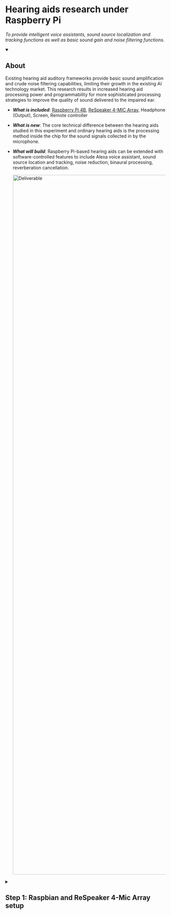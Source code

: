 
# Hearing aids research under Raspberry Pi

_To provide intelligent voice assistants, sound source localization and tracking functions as well as basic sound gain and noise filtering functions._



<details id=0 open>
<summary><h2>About</h2></summary>

Existing hearing aid auditory frameworks provide basic sound amplification and crude noise filtering capabilities, limiting their growth in the existing AI technology market. 
This research results in increased hearing aid processing power and programmability for more sophisticated processing strategies to improve the quality of sound delivered to the impaired ear.

- ***What is included***: [Raspberry Pi 4B](https://www.raspberrypi.com/products/raspberry-pi-4-model-b/), [ReSpeaker 4-MIC Array](https://wiki.seeedstudio.com/ReSpeaker_4_Mic_Array_for_Raspberry_Pi/), Headphone (Output), Screen, Remote controller
- ***What is new***: The core technical difference between the hearing aids studied in this experiment and ordinary hearing aids is the processing method inside the chip for the sound signals collected in by the microphone. 
- ***What will build***: Raspberry Pi-based hearing aids can be extended with software-controlled features to include Alexa voice assistant, sound source location and tracking, noise reduction, binaural processing, reverberation cancellation. 

  <img alt="Deliverable" src=https://github.com/WLi0777/Hearing-aids-research-under-Raspberry-Pi.io/blob/main/img/deliverable.png width=2190 hight=1030>
 

</details>

<details id=1>
<summary><h2>Step 1: Raspbian and ReSpeaker 4-Mic Array setup</h2></summary>
  
### :keyboard: Burn Raspbian on SD card (MacOS)

1. Go to [Raspberry Pi OS](https://www.raspberrypi.com/software/), obtain and install the .img file for Raspberry Pi Imager.
2. Go to [Index of Raspbian](https://downloads.raspberrypi.org/raspbian/images/), select 'raspbian-2020-02-14', download '2020-02-13-raspbian-buster.zip'.

     _The reason for not downloading the latest version is that ReSpeaker 4-Mic Array can only be adapted to the 2020-02-13 version of Raspbian._

3. Upload the file of Pi OS to Raspberry Pi Imager. Make sure to check the target location of the SD Card that is located on the home page of Raspberry Pi OS Imager. Click 'WRITE' to install.

    <img alt="Imager" src=https://github.com/WLi0777/Hearing-aids-research-under-Raspberry-Pi.io/blob/main/img/Raspberry%20Imaging.png width=1576 hight=620>


### :keyboard: ReSpeaker 4-Mics Pi HAT setup

1. Download the Seeed voice card source code

```
sudo apt-get update
git clone https://github.com/Seeed-Projects/seeed-voicecard.git
cd seeed-voicecard
sudo ./install.sh --compat-kernel
reboot
```

2. Check that the sound card 
  
```
cd seeed-voicecard
arecord -L
```

The details of soundcard should show like this:

```
pi@raspberrypi:~ $ cd seeed-voicecard
pi@raspberrypi:~/seeed-voicecard $ arecord -L
null
    Discard all samples (playback) or generate zero samples (capture)
jack
    JACK Audio Connection Kit
pulse
    PulseAudio Sound Server
default
playback
ac108
usbstream:CARD=b1
    bcm2835 HDMI 1
    USB Stream Output
usbstream:CARD=Headphones
    bcm2835 Headphones
    USB Stream Output
sysdefault:CARD=seeed4micvoicec
    seeed-4mic-voicecard, bcm2835-12s-ac10x-codeco ac10x-codec@-0
    Default Audio Device
dmix:CARD=seeed4micvoicec,DEV=0
    seeed-4mic-voicecard, bcm2835-12s-ac10x-codeco ac10x-codec@-0
    Direct sample mixing device
dsnoop:CARD=seeed4micvoicec,DEV=0
    seeed-4mic-voicecard, bcm2835-12s-ac10x-codeco ac10x-codec@-0
    Direct sample snooping device
hw:CARD=seeed4micvoicec,DEV=0
    seeed-4mic-voicecard, bcm2835-12s-ac10x-codeco ac10x-codec@-0
    Direct hardware device without any conversions
plughw:CARD=seeed4micvoicec,DEV=0
    seeed-4mic-voicecard, bcm2835-12s-ac10x-codeco ac10x-codec@-0
    Hardware device with all software conversions
usbstream:CARD=seeed4micvoicec
    seeed-4mic-voicecard
    USB Stream Output
```

  
</details>
